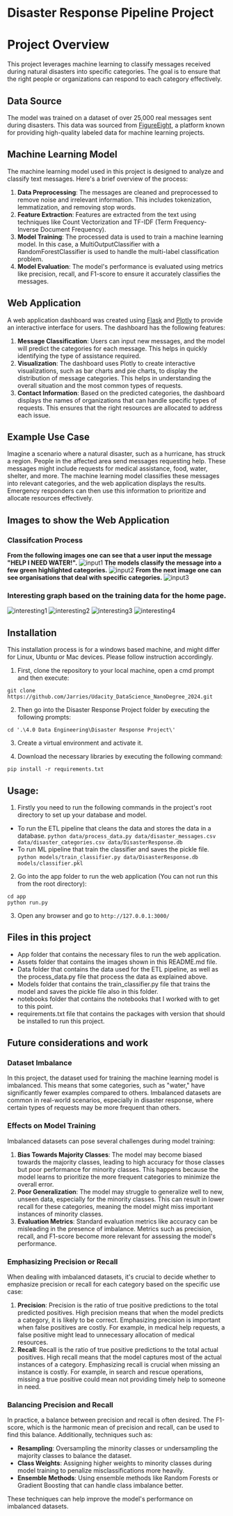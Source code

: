 # Disaster Response Pipeline Project
# Project Overview

This project leverages machine learning to classify messages received during natural disasters into specific categories. The goal is to ensure that the right people or organizations can respond to each category effectively.

## Data Source

The model was trained on a dataset of over 25,000 real messages sent during disasters. This data was sourced from [FigureEight](https://www.figure-eight.com/), a platform known for providing high-quality labeled data for machine learning projects.

## Machine Learning Model

The machine learning model used in this project is designed to analyze and classify text messages. Here's a brief overview of the process:

1. **Data Preprocessing**: The messages are cleaned and preprocessed to remove noise and irrelevant information. This includes tokenization, lemmatization, and removing stop words.
2. **Feature Extraction**: Features are extracted from the text using techniques like Count Vectorization and TF-IDF (Term Frequency-Inverse Document Frequency).
3. **Model Training**: The processed data is used to train a machine learning model. In this case, a MultiOutputClassifier with a RandomForestClassifier is used to handle the multi-label classification problem.
4. **Model Evaluation**: The model's performance is evaluated using metrics like precision, recall, and F1-score to ensure it accurately classifies the messages.

## Web Application

A web application dashboard was created using [Flask](http://flask.pocoo.org/) and [Plotly](https://plot.ly/) to provide an interactive interface for users. The dashboard has the following features:

1. **Message Classification**: Users can input new messages, and the model will predict the categories for each message. This helps in quickly identifying the type of assistance required.
2. **Visualization**: The dashboard uses Plotly to create interactive visualizations, such as bar charts and pie charts, to display the distribution of message categories. This helps in understanding the overall situation and the most common types of requests.
3. **Contact Information**: Based on the predicted categories, the dashboard displays the names of organizations that can handle specific types of requests. This ensures that the right resources are allocated to address each issue.

## Example Use Case

Imagine a scenario where a natural disaster, such as a hurricane, has struck a region. People in the affected area send messages requesting help. These messages might include requests for medical assistance, food, water, shelter, and more. The machine learning model classifies these messages into relevant categories, and the web application displays the results. Emergency responders can then use this information to prioritize and allocate resources effectively.

## Images to show the Web Application
### Classifcation Process
**From the following images one can see that a user input the message "HELP I NEED WATER!".**
![input1](assets/images/input1.jpg)
**The models classify the message into a few green highlighted categories.** 
![input2](assets/images/input2.jpg)
**From the next image one can see organisations that deal with specific categories.**
![input3](assets/images/input3.jpg)
### Interesting graph based on the training data for the home page.
![interesting1](assets/images/InterestingStats.jpg)
![interesting2](assets/images/InterestingStats2.jpg)
![interesting3](assets/images/InterestingStats3.jpg)
![interesting4](assets/images/InterestingStats4.jpg)


## Installation
This installation process is for a windows based machine, and might differ for Linux, Ubuntu or Mac devices. Please follow instruction accordingly.
1. First, clone the repository to your local machine, open a cmd prompt and then execute:
```
git clone https://github.com/Jarries/Udacity_DataScience_NanoDegree_2024.git
```
2. Then go into the Disaster Response Project folder by executing the following prompts:
```
cd '.\4.0 Data Engineering\Disaster Response Project\'
```
3. Create a virtual environment and activate it.

4. Download the necessary libraries by executing the following command:
```
pip install -r requirements.txt
```


## Usage:
1. Firstly you need to run the following commands in the project's root directory to set up your database and model.
- To run the ETL pipeline that cleans the data and stores the data in a database.
`python data/process_data.py data/disaster_messages.csv data/disaster_categories.csv data/DisasterResponse.db`
- To run ML pipeline that train the classifier and saves the pickle file.
`python models/train_classifier.py data/DisasterResponse.db models/classifier.pkl`

2. Go into the app folder to run the web application (You can not run this from the root directory):
```
cd app
python run.py
```

3. Open any browser and go to `http://127.0.0.1:3000/`

## Files in this project
- App folder that contains the necessary files to run the web application.
- Assets folder that contains the images shown in this README.md file.
- Data folder that contains the data used for the ETL pipeline, as well as the process_data.py file that process the data as explained above.
- Models folder that contains the train_classifier.py file that trains the model and saves the pickle file also in this folder.
- notebooks folder that contains the notebooks that I worked with to get to this point.
- requirements.txt file that contains the packages with version that should be installed to run this project.

## Future considerations and work
### Dataset Imbalance

In this project, the dataset used for training the machine learning model is imbalanced. This means that some categories, such as "water," have significantly fewer examples compared to others. Imbalanced datasets are common in real-world scenarios, especially in disaster response, where certain types of requests may be more frequent than others.

### Effects on Model Training

Imbalanced datasets can pose several challenges during model training:

1. **Bias Towards Majority Classes**: The model may become biased towards the majority classes, leading to high accuracy for those classes but poor performance for minority classes. This happens because the model learns to prioritize the more frequent categories to minimize the overall error.
2. **Poor Generalization**: The model may struggle to generalize well to new, unseen data, especially for the minority classes. This can result in lower recall for these categories, meaning the model might miss important instances of minority classes.
3. **Evaluation Metrics**: Standard evaluation metrics like accuracy can be misleading in the presence of imbalance. Metrics such as precision, recall, and F1-score become more relevant for assessing the model's performance.

### Emphasizing Precision or Recall

When dealing with imbalanced datasets, it's crucial to decide whether to emphasize precision or recall for each category based on the specific use case:

1. **Precision**: Precision is the ratio of true positive predictions to the total predicted positives. High precision means that when the model predicts a category, it is likely to be correct. Emphasizing precision is important when false positives are costly. For example, in medical help requests, a false positive might lead to unnecessary allocation of medical resources.
2. **Recall**: Recall is the ratio of true positive predictions to the total actual positives. High recall means that the model captures most of the actual instances of a category. Emphasizing recall is crucial when missing an instance is costly. For example, in search and rescue operations, missing a true positive could mean not providing timely help to someone in need.

### Balancing Precision and Recall

In practice, a balance between precision and recall is often desired. The F1-score, which is the harmonic mean of precision and recall, can be used to find this balance. Additionally, techniques such as:

- **Resampling**: Oversampling the minority classes or undersampling the majority classes to balance the dataset.
- **Class Weights**: Assigning higher weights to minority classes during model training to penalize misclassifications more heavily.
- **Ensemble Methods**: Using ensemble methods like Random Forests or Gradient Boosting that can handle class imbalance better.

These techniques can help improve the model's performance on imbalanced datasets.